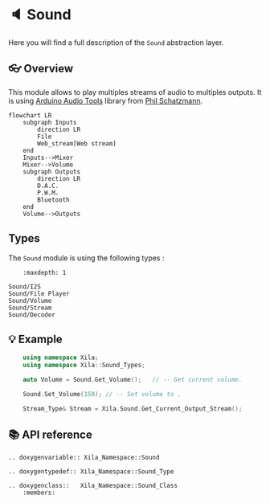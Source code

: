 # 🔈 Sound

Here you will find a full description of the `Sound` abstraction layer.

## 👓 Overview

This module allows to play multiples streams of audio to multiples outputs. It is using [Arduino Audio Tools](https://github.com/pschatzmann/arduino-audio-tools) library from [Phil Schatzmann](http://pschatzmann.ch/).

```{mermaid}
flowchart LR
    subgraph Inputs
        direction LR
        File
        Web_stream[Web stream]
    end
    Inputs-->Mixer
    Mixer-->Volume
    subgraph Outputs
        direction LR
        D.A.C.
        P.W.M.
        Bluetooth
    end
    Volume-->Outputs
```

## Types

The `Sound` module is using the following types :

```{toctree}
    :maxdepth: 1

Sound/I2S
Sound/File Player
Sound/Volume
Sound/Stream
Sound/Decoder
```



## 💡 Example

```cpp
    using namespace Xila;
    using namespace Xila::Sound_Types;

    auto Volume = Sound.Get_Volume();   // -- Get current volume.

    Sound.Set_Volume(150); // -- Set volume to .

    Stream_Type& Stream = Xila.Sound.Get_Current_Output_Stream();
```

## 📚 API reference

```{eval-rst}
.. doxygenvariable:: Xila_Namespace::Sound

.. doxygentypedef:: Xila_Namespace::Sound_Type

.. doxygenclass::   Xila_Namespace::Sound_Class
    :members:
```
